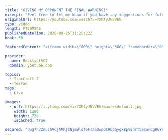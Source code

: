 ```yaml
---
title: "GIVING MY OPPONENT THE FINAL WARNING!"
excerpt: "Feel free to let me know if you have any suggestions for future videos. Enjoy this one and have a great day :)  If you are enjoying my YouTube content, check out my live stream on Twitch! Streaming pretty much every day, starting time is at 3 PM CET. Link to my stream is down below.  ►Twitch:   https://www.twitch.tv/beastyqt"
originalUrl: https://youtube.com/watch?v=7XMfyJNVVEk
type: video
length: PT20M54S
publishedDateTime: 2020-09-26T11:25:22Z
heat: 50

featuredContent: "<iframe width=\"800\" height=\"500\" frameborder=\"0\" src=\"https://www.youtube.com/embed/7XMfyJNVVEk\" allow=\"accelerometer; autoplay; encrypted-media; gyroscope; picture-in-picture\" allowfullscreen></iframe>"

provider:
  name: BeastyqtSC2
  domain: youtube.com

topics:
  - StarCraft 2
  - Terran
tags:
  - Live

images:
  - url: https://i.ytimg.com/vi/7XMfyJNVVEk/maxresdefault.jpg
    width: 1280
    height: 720
    isCached: true

secured: "qwg7h7ZmuzhVCjAMRjCNjm9ldT6FTa60wpQCHGCqygX8pv9drtSexaFCgH6YeYo9fme/o7mPxrG1FkddL+N2woFOIPWhQajhlTUXZiSkDuczuU27ASinYINHNfzBpCwGwm7P7wzZJhzIlzuHa7Fl63Ix0F2q+/9EmUBCp2N4bAWHufekywtCNlMMzWNMkJR2gsTs6hgjQ3BhO6NRfWX+ZQFLzCrdgsMLm9ueIieOfrz4N4KAKyDUfQQ4DdPyKKPo0ek/6JQZ8PSd6HW3/njxpz9outN35jzdEWJDlzQL8no87roUVFZ0nyjUZVctZ7ePucxbM/YJZaaDnMecZg8j3nece1LcMg0xyBj2az1fEUHa9HM+SpVw9eiUmyFWBTmgVHnhpa+IQK8jfAI/CmOw4gSFpcAC7fIFFOTePv5r5io=;gYpM+z9FrBOYNKg8H9xN4Q=="
---
```


